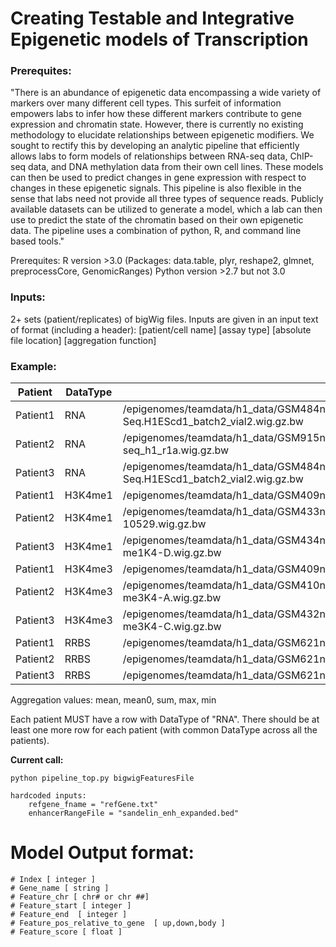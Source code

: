 # Creating Testable and Integrative Epigenetic models of Transcription

### Prerequites:
"There is an abundance of epigenetic data encompassing a wide variety of markers over many different cell types.
This surfeit of information empowers labs to infer how these different markers contribute to gene expression and 
chromatin state. However, there is currently no existing methodology to elucidate relationships between epigenetic 
modifiers.  We sought to rectify this by developing an analytic pipeline that efficiently  allows labs to form 
models of relationships between RNA-seq data, ChIP-seq data, and DNA methylation data from their own cell lines. 
These models can then be used to predict changes in gene expression with respect to changes in these epigenetic 
signals. This pipeline is also flexible in the sense that labs need not provide all three types of sequence reads. 
Publicly available datasets can be utilized to generate a model, which a lab can then use to predict the state of 
the chromatin based on their own epigenetic data. The pipeline uses a combination of python, R, and command line 
based tools." 


Prerequites:
R version >3.0 (Packages: data.table, plyr, reshape2, glmnet, preprocessCore, GenomicRanges) 
Python version >2.7 but not 3.0 

### Inputs:
2+ sets (patient/replicates) of bigWig files. Inputs are given in an input text of format (including a header):
[patient/cell name] [assay type] [absolute file location]  [aggregation function]

### Example:
Patient	| DataType | DataFile	| Aggregation
--------|----------|------------|------------
Patient1 | RNA | /epigenomes/teamdata/h1_data/GSM484nnn/GSM484408/suppl/GSM484408_UCSF-UBC.H1.mRNA-Seq.H1EScd1_batch2_vial2.wig.gz.bw | mean
Patient2 | RNA | /epigenomes/teamdata/h1_data/GSM915nnn/GSM915328/suppl/GSM915328_UCSD.H1.mRNA-Seq.polyA-RNA-seq_h1_r1a.wig.gz.bw | mean
Patient3 | RNA | /epigenomes/teamdata/h1_data/GSM484nnn/GSM484408/suppl/GSM484408_UCSF-UBC.H1.mRNA-Seq.H1EScd1_batch2_vial2.wig.gz.bw | mean
Patient1 | H3K4me1	| /epigenomes/teamdata/h1_data/GSM409nnn/GSM409307/suppl/GSM409307_UCSD.H1.H3K4me1.LL228.wig.gz.bw | sum
Patient2 | H3K4me1	| /epigenomes/teamdata/h1_data/GSM433nnn/GSM433177/suppl/GSM433177_BI.H1.H3K4me1.Solexa-10529.wig.gz.bw | sum
Patient3 | H3K4me1	| /epigenomes/teamdata/h1_data/GSM434nnn/GSM434762/suppl/GSM434762_UCSF-UBC.H1.H3K4me1.H1EScd1-me1K4-D.wig.gz.bw | sum
Patient1 | H3K4me3	| /epigenomes/teamdata/h1_data/GSM409nnn/GSM409308/suppl/GSM409308_UCSD.H1.H3K4me3.LL227.wig.gz.bw | sum
Patient2 | H3K4me3	| /epigenomes/teamdata/h1_data/GSM410nnn/GSM410808/suppl/GSM410808_UCSF-UBC.H1.H3K4me3.H1EScd1-me3K4-A.wig.gz.bw | sum
Patient3 | H3K4me3	| /epigenomes/teamdata/h1_data/GSM432nnn/GSM432392/suppl/GSM432392_UCSF-UBC.H1.H3K4me3.H1EScd2-me3K4-C.wig.gz.bw | sum
Patient1 | RRBS	| /epigenomes/teamdata/h1_data/GSM621nnn/GSM621357/suppl/GSM621357_BI.H1.RRBS.RRBS360-361.wig.gz.bw | mean
Patient2 | RRBS	| /epigenomes/teamdata/h1_data/GSM621nnn/GSM621705/suppl/GSM621705_BI.H1.RRBS.RRBS776-779.wig.gz.bw | mean
Patient3 | RRBS	| /epigenomes/teamdata/h1_data/GSM621nnn/GSM621763/suppl/GSM621763_BI.H1.RRBS.RRBS534-535.wig.gz.bw | mean

Aggregation values: mean, mean0, sum, max, min


Each patient MUST have a row with DataType of "RNA". There should be at least one more row for each patient (with common DataType across all the patients).


**Current call:**
```
python pipeline_top.py bigwigFeaturesFile
```
	hardcoded inputs:
		refgene_fname = "refGene.txt"
	    enhancerRangeFile = "sandelin_enh_expanded.bed"

# Model Output format:
	# Index	[ integer ]
	# Gene_name	[ string ]
	# Feature_chr [ chr# or chr ##]
	# Feature_start [ integer ]
	# Feature_end  [ integer ] 
	# Feature_pos_relative_to_gene  [ up,down,body ]
	# Feature_score [ float ]
